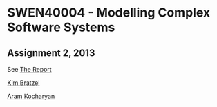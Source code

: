 SWEN40004 - Modelling Complex Software Systems
==============================================
Assignment 2, 2013
---

See [The Report](https://github.com/bratzelk/Bushfire/blob/master/Report.pdf?raw=true)

[Kim Bratzel](https://github.com/bratzelk)

[Aram Kocharyan](https://github.com/aramk)




